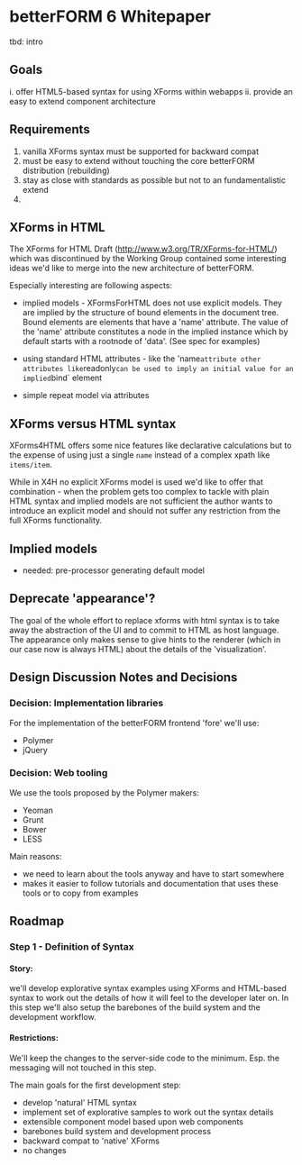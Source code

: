 # betterFORM 6 Whitepaper

tbd: intro

## Goals

i. offer HTML5-based syntax for using XForms within webapps
ii. provide an easy to extend component architecture 

## Requirements


1. vanilla XForms syntax must be supported for backward compat
1. must be easy to extend without touching the core betterFORM distribution (rebuilding)
1. stay as close with standards as possible but not to an fundamentalistic extend
1. 

## XForms in HTML

The XForms for HTML Draft (http://www.w3.org/TR/XForms-for-HTML/) which was discontinued by the Working Group contained some interesting ideas we'd like to merge into the new architecture of betterFORM.

Especially interesting are following aspects:

* implied models - XFormsForHTML does not use explicit models. They are implied by the structure of bound elements in the document tree. Bound elements are elements that have a 'name' attribute. The value of the 'name' attribute constitutes a node in the implied instance which by default starts with a rootnode of 'data'. (See spec for examples)

* using standard HTML attributes - like the 'name` attribute other attributes like `readonly` can be used to imply an initial value for an implied `bind` element

* simple repeat model via attributes

## XForms versus HTML syntax

XForms4HTML offers some nice features like declarative calculations but to the expense of using just a single `name` instead of a complex xpath like `items/item`.

While in X4H no explicit XForms model is used we'd like to offer that combination - when the problem gets too complex to tackle with plain HTML syntax and implied models are not sufficient the author wants to introduce an explicit model and should not suffer any restriction from the full XForms functionality.

## Implied models

* needed: pre-processor generating default model

## Deprecate 'appearance'?

The goal of the whole effort to replace xforms with html syntax is to take away the abstraction of the UI and to commit to HTML as host language. The appearance only  makes sense to give hints to the renderer (which in our case now is always HTML) about the details of the 'visualization'.

## Design Discussion Notes and Decisions

### Decision: Implementation libraries

For the implementation of the betterFORM frontend 'fore' we'll use:

* Polymer
* jQuery



### Decision: Web tooling

We use the tools proposed by the Polymer makers:

* Yeoman
* Grunt
* Bower
* LESS

Main reasons:
* we need to learn about the tools anyway and have to start somewhere
* makes it easier to follow tutorials and documentation that uses these tools or to copy from examples



## Roadmap

### Step 1 - Definition of Syntax

#### Story:
we'll develop explorative syntax examples using XForms and HTML-based syntax to work out the details of how it will feel to the developer later on. In this step we'll also setup the barebones of the build system and the development workflow.



#### Restrictions:
We'll keep the changes to the server-side code to the minimum. Esp. the messaging will not touched in this step. 

The main goals for the first development step:

* develop 'natural' HTML syntax
* implement set of explorative samples to work out the syntax details
* extensible component model based upon web components
* barebones build system and development process
* backward compat to 'native' XForms
* no changes

